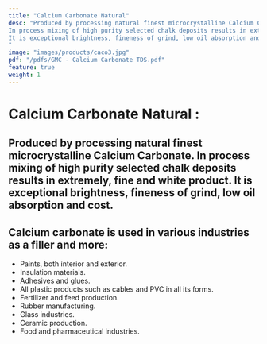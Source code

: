 ```yaml
---
title: "Calcium Carbonate Natural"
desc: "Produced by processing natural finest microcrystalline Calcium Carbonate.
In process mixing of high purity selected chalk deposits results in extremely, fine and white product.
It is exceptional brightness, fineness of grind, low oil absorption and cost.
"
image: "images/products/caco3.jpg"
pdf: "/pdfs/GMC - Calcium Carbonate TDS.pdf"
feature: true
weight: 1
---
```


# Calcium Carbonate Natural :


## Produced by processing natural finest microcrystalline Calcium Carbonate. In process mixing of high purity selected chalk deposits results in extremely, fine and white product. It is exceptional brightness, fineness of grind, low oil absorption and cost.


## Calcium carbonate is used in various industries as a filler and more:

- Paints, both interior and exterior.
- Insulation materials.
- Adhesives and glues.
- All plastic products such as cables and PVC in all its forms.
- Fertilizer and feed production.
- Rubber manufacturing.
- Glass industries.
- Ceramic production.
- Food and pharmaceutical industries.

